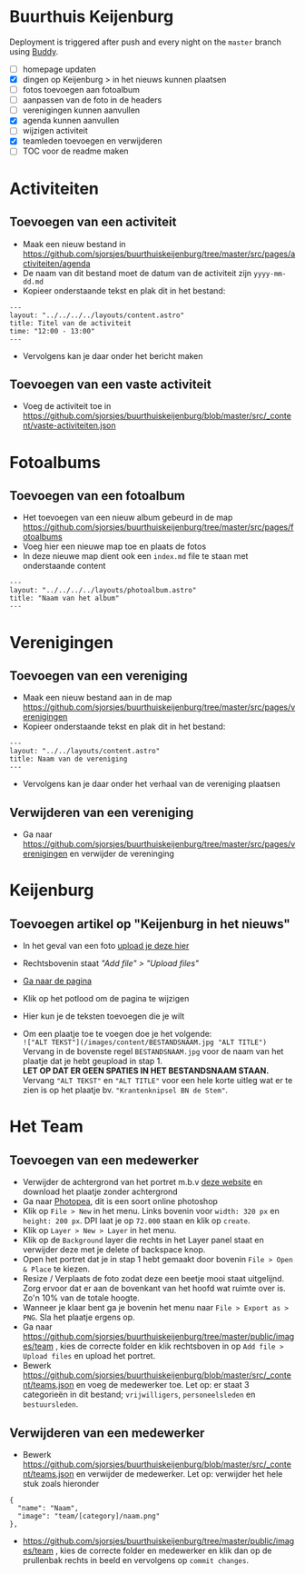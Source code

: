 # Buurthuis Keijenburg

Deployment is triggered after push and every night on the `master` branch using [Buddy](https://app.buddy.works).

-   [ ] homepage updaten
-   [x] dingen op Keijenburg > in het nieuws kunnen plaatsen
-   [ ] fotos toevoegen aan fotoalbum
-   [ ] aanpassen van de foto in de headers
-   [ ] verenigingen kunnen aanvullen
-   [x] agenda kunnen aanvullen
-   [ ] wijzigen activiteit
-   [x] teamleden toevoegen en verwijderen
-   [ ] TOC voor de readme maken

# Activiteiten

## Toevoegen van een activiteit

-   Maak een nieuw bestand in https://github.com/sjorsjes/buurthuiskeijenburg/tree/master/src/pages/activiteiten/agenda
-   De naam van dit bestand moet de datum van de activiteit zijn `yyyy-mm-dd.md`
-   Kopieer onderstaande tekst en plak dit in het bestand:

```
---
layout: "../../../../layouts/content.astro"
title: Titel van de activiteit
time: "12:00 - 13:00"
---
```

-   Vervolgens kan je daar onder het bericht maken

## Toevoegen van een vaste activiteit

-   Voeg de activiteit toe in https://github.com/sjorsjes/buurthuiskeijenburg/blob/master/src/_content/vaste-activiteiten.json

# Fotoalbums

## Toevoegen van een fotoalbum

-   Het toevoegen van een nieuw album gebeurd in de map https://github.com/sjorsjes/buurthuiskeijenburg/tree/master/src/pages/fotoalbums
-   Voeg hier een nieuwe map toe en plaats de fotos
-   In deze nieuwe map dient ook een `index.md` file te staan met onderstaande content

```
---
layout: "../../../../layouts/photoalbum.astro"
title: "Naam van het album"
---
```

# Verenigingen

## Toevoegen van een vereniging

-   Maak een nieuw bestand aan in de map https://github.com/sjorsjes/buurthuiskeijenburg/tree/master/src/pages/verenigingen
-   Kopieer onderstaande tekst en plak dit in het bestand:

```
---
layout: "../../layouts/content.astro"
title: Naam van de vereniging
---
```

-   Vervolgens kan je daar onder het verhaal van de vereniging plaatsen

## Verwijderen van een vereniging

-   Ga naar https://github.com/sjorsjes/buurthuiskeijenburg/tree/master/src/pages/verenigingen en verwijder de vereninging

# Keijenburg

## Toevoegen artikel op "Keijenburg in het nieuws"

-   In het geval van een foto [upload je deze hier](https://github.com/sjorsjes/buurthuiskeijenburg/tree/master/public/images)
-   Rechtsbovenin staat _"Add file" > "Upload files"_

-   [Ga naar de pagina](https://github.com/sjorsjes/buurthuiskeijenburg/blob/master/src/pages/keijenburg/in-het-nieuws.md)
-   Klik op het potlood om de pagina te wijzigen
-   Hier kun je de teksten toevoegen die je wilt
-   Om een plaatje toe te voegen doe je het volgende:  
    `!["ALT TEKST"](/images/content/BESTANDSNAAM.jpg "ALT TITLE")`  
    Vervang in de bovenste regel `BESTANDSNAAM.jpg` voor de naam van het plaatje dat je hebt geupload in stap 1.  
    **LET OP DAT ER GEEN SPATIES IN HET BESTANDSNAAM STAAN.**  
    Vervang `"ALT TEKST"` en `"ALT TITLE"` voor een hele korte uitleg wat er te zien is op het plaatje bv. `"Krantenknipsel BN de Stem"`.

# Het Team

## Toevoegen van een medewerker

-   Verwijder de achtergrond van het portret m.b.v [deze website](https://www.remove.bg/) en download het plaatje zonder achtergrond
-   Ga naar [Photopea](https://www.photopea.com/), dit is een soort online photoshop
-   Klik op `File > New` in het menu. Links bovenin voor `width: 320 px` en `height: 200 px`. DPI laat je op `72.000` staan en klik op `create`.
-   Klik op `Layer > New > Layer` in het menu.
-   Klik op de `Background` layer die rechts in het Layer panel staat en verwijder deze met je delete of backspace knop.
-   Open het portret dat je in stap 1 hebt gemaakt door bovenin `File > Open & Place` te kiezen.
-   Resize / Verplaats de foto zodat deze een beetje mooi staat uitgelijnd. Zorg ervoor dat er aan de bovenkant van het hoofd wat ruimte over is. Zo'n 10% van de totale hoogte.
-   Wanneer je klaar bent ga je bovenin het menu naar `File > Export as > PNG`. Sla het plaatje ergens op.
-   Ga naar https://github.com/sjorsjes/buurthuiskeijenburg/tree/master/public/images/team , kies de correcte folder en klik rechtsboven in op `Add file > Upload files` en upload het portret.
-   Bewerk https://github.com/sjorsjes/buurthuiskeijenburg/blob/master/src/_content/teams.json en voeg de medewerker toe. Let op: er staat 3 categorieën in dit bestand; `vrijwilligers`, `personeelsleden` en `bestuursleden`.

## Verwijderen van een medewerker

-   Bewerk https://github.com/sjorsjes/buurthuiskeijenburg/blob/master/src/_content/teams.json en verwijder de medewerker. Let op: verwijder het hele stuk zoals hieronder

```
{
  "name": "Naam",
  "image": "team/[category]/naam.png"
},
```

-   https://github.com/sjorsjes/buurthuiskeijenburg/tree/master/public/images/team , kies de correcte folder en medewerker en klik dan op de prullenbak rechts in beeld en vervolgens op `commit changes`.
